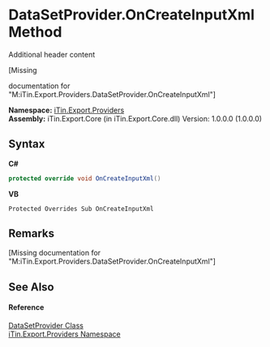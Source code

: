 # DataSetProvider.OnCreateInputXml Method 
Additional header content 

\[Missing <summary> documentation for "M:iTin.Export.Providers.DataSetProvider.OnCreateInputXml"\]

**Namespace:**&nbsp;<a href="88ce2d85-b580-9172-af9f-493dcf584f68">iTin.Export.Providers</a><br />**Assembly:**&nbsp;iTin.Export.Core (in iTin.Export.Core.dll) Version: 1.0.0.0 (1.0.0.0)

## Syntax

**C#**<br />
``` C#
protected override void OnCreateInputXml()
```

**VB**<br />
``` VB
Protected Overrides Sub OnCreateInputXml
```


## Remarks
\[Missing <remarks> documentation for "M:iTin.Export.Providers.DataSetProvider.OnCreateInputXml"\]

## See Also


#### Reference
<a href="a5867bf8-44b5-f776-5c3e-e9c1d4f1fc71">DataSetProvider Class</a><br /><a href="88ce2d85-b580-9172-af9f-493dcf584f68">iTin.Export.Providers Namespace</a><br />